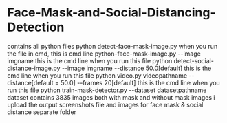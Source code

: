 # Face-Mask-and-Social-Distancing-Detection
contains all python files
python detect-face-mask-image.py
    when you run the file in cmd, this is cmd line python-face-mask-image.py --image imgname 
 this is the cmd line when you run this file python detect-social-distance-image.py --image imgname --distance 50.0[default]
 this is the cmd line when you run this file python video.py videopathname --distance[default = 50.0] --frames 20[default]
 this is the cmd line when you run this file python train-mask-detector.py --dataset datasetpathname 
 dataset contains 3835 images both with mask and without mask images
 i upload the output screenshots file and images for face mask & social distance separate folder
